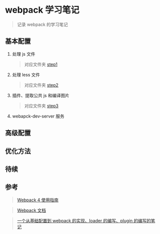 # webpack 学习笔记

> 记录 webpack 的学习笔记

## 基本配置

1. 处理 js 文件
   > 对应文件夹 [step1](./step1/readme.md)
2. 处理 less 文件
   > 对应文件夹 [step2](./step2/readme.md)
3. 插件、提取公共 js 和编译图片
   > 对应文件夹 [step3](./step3/readme.md)
4. webapck-dev-server 服务

## 高级配置

## 优化方法

## 待续

## 参考

> [Webpack 4 使用指南](https://juejin.im/post/5ad1ef5d518825556534f137#heading-21)

> [Webpack 文档](https://www.webpackjs.com/configuration/)

> [一个从基础配置到 webpack 的实现、loader 的编写、plugin 的编写的笔记](https://github.com/naihe138/webpack-notes)
